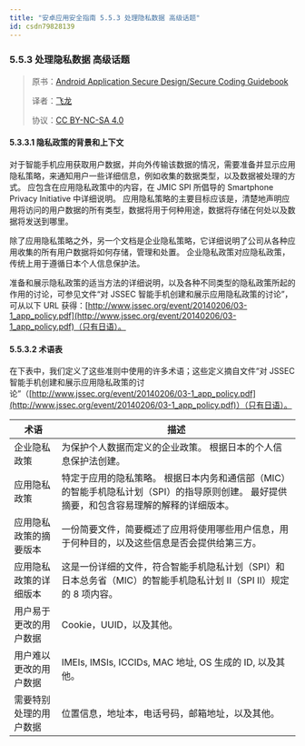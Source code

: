 ```yaml
---
title: "安卓应用安全指南 5.5.3 处理隐私数据 高级话题"
id: csdn79828139
---
```


### 5.5.3 处理隐私数据 高级话题

> 原书：[Android Application Secure Design/Secure Coding Guidebook](http://www.jssec.org/dl/android_securecoding_en.pdf)
> 
> 译者：[飞龙](https://github.com/wizardforcel)
> 
> 协议：[CC BY-NC-SA 4.0](http://creativecommons.org/licenses/by-nc-sa/4.0/)

#### 5.3.3.1 隐私政策的背景和上下文

对于智能手机应用获取用户数据，并向外传输该数据的情况，需要准备并显示应用隐私策略，来通知用户一些详细信息，例如收集的数据类型，以及数据被处理的方式。 应包含在应用隐私政策中的内容，在 JMIC SPI 所倡导的 Smartphone Privacy Initiative 中详细说明。 应用隐私策略的主要目标应该是，清楚地声明应用将访问的用户数据的所有类型，数据将用于何种用途，数据将存储在何处以及数据将发送到哪里。

除了应用隐私策略之外，另一个文档是企业隐私策略，它详细说明了公司从各种应用收集的所有用户数据将如何存储，管理和处置。 企业隐私政策对应隐私政策，传统上用于遵循日本个人信息保护法。

准备和展示隐私政策的适当方法的详细说明，以及各种不同类型的隐私政策所起的作用的讨论，可参见文件“对 JSSEC 智能手机创建和展示应用隐私政策的讨论”，可从以下 URL 获得：[http://www.jssec.org/event/20140206/03-1_app_policy.pdf](http://www.jssec.org/event/20140206/03-1_app_policy.pdf)（只有日语）。

#### 5.5.3.2 术语表

在下表中，我们定义了这些准则中使用的许多术语；这些定义摘自文件“对 JSSEC 智能手机创建和展示应用隐私政策的讨论”（[http://www.jssec.org/event/20140206/03-1_app_policy.pdf](http://www.jssec.org/event/20140206/03-1_app_policy.pdf)）（只有日语）。

| 术语 | 描述 |
| --- | --- |
| 企业隐私政策 | 为保护个人数据而定义的企业政策。 根据日本的个人信息保护法创建。 |
| 应用隐私政策 | 特定于应用的隐私策略。 根据日本内务和通信部（MIC）的智能手机隐私计划（SPI）的指导原则创建。 最好提供摘要，和包含容易理解的解释的详细版本。 |
| 应用隐私政策的摘要版本 | 一份简要文件，简要概述了应用将使用哪些用户信息，用于何种目的，以及这些信息是否会提供给第三方。 |
| 应用隐私政策的详细版本 | 这是一份详细的文件，符合智能手机隐私计划（SPI）和日本总务省（MIC）的智能手机隐私计划 II（SPI II）规定的 8 项内容。 |
| 用户易于更改的用户数据 | Cookie，UUID，以及其他。 |
| 用户难以更改的用户数据 | IMEIs, IMSIs, ICCIDs, MAC 地址, OS 生成的 ID, 以及其他。 |
| 需要特别处理的用户数据 | 位置信息，地址本，电话号码，邮箱地址，以及其他。 |